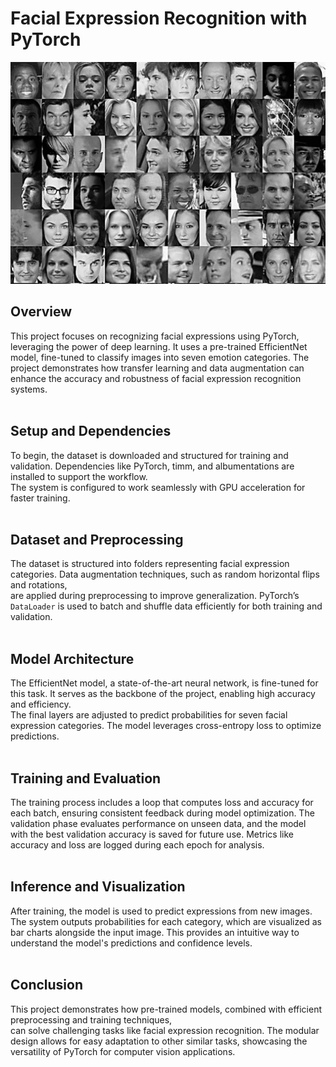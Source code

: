 # Facial Expression Recognition with PyTorch

![recognition](./images/recognition.jpg)  

## Overview

This project focuses on recognizing facial expressions using PyTorch, leveraging the power of deep learning. It uses a pre-trained EfficientNet model, fine-tuned to classify images into seven emotion categories. The project demonstrates how transfer learning and data augmentation can enhance the accuracy and robustness of facial expression recognition systems.  
&nbsp;
&nbsp;

## Setup and Dependencies

To begin, the dataset is downloaded and structured for training and validation. Dependencies like PyTorch, timm, and albumentations are installed to support the workflow.  
The system is configured to work seamlessly with GPU acceleration for faster training.  
&nbsp;
&nbsp;

## Dataset and Preprocessing

The dataset is structured into folders representing facial expression categories. Data augmentation techniques, such as random horizontal flips and rotations,  
are applied during preprocessing to improve generalization. PyTorch’s `DataLoader` is used to batch and shuffle data efficiently for both training and validation.  
&nbsp;
&nbsp;

## Model Architecture

The EfficientNet model, a state-of-the-art neural network, is fine-tuned for this task. It serves as the backbone of the project, enabling high accuracy and efficiency.  
 The final layers are adjusted to predict probabilities for seven facial expression categories. The model leverages cross-entropy loss to optimize predictions.  
 &nbsp;
&nbsp;

## Training and Evaluation

The training process includes a loop that computes loss and accuracy for each batch, ensuring consistent feedback during model optimization. The validation phase evaluates performance on unseen data, and the model with the best validation accuracy is saved for future use. Metrics like accuracy and loss are logged during each epoch for analysis.  
&nbsp;
&nbsp;

## Inference and Visualization

After training, the model is used to predict expressions from new images. The system outputs probabilities for each category, which are visualized as bar charts alongside the input image. This provides an intuitive way to understand the model's predictions and confidence levels.  
&nbsp;
&nbsp;

## Conclusion

This project demonstrates how pre-trained models, combined with efficient preprocessing and training techniques,  
can solve challenging tasks like facial expression recognition. The modular design allows for easy adaptation to other similar tasks, showcasing the versatility of PyTorch for computer vision applications.  
&nbsp;
&nbsp;
